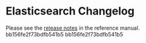 # Elasticsearch Changelog

Please see the [release notes](https://www.elastic.co/guide/en/elasticsearch/reference/current/es-release-notes.html) in the reference manual.
bb156fe2f73bdfb541b5
bb156fe2f73bdfb541b5
